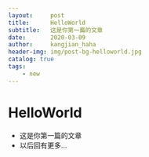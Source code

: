 ```yaml
---
layout:     post
title:      HelloWorld
subtitle:   这是你第一篇的文章
date:       2020-03-09
author:     kangjian_haha
header-img: img/post-bg-helloworld.jpg
catalog: true
tags:
    - new
---
```


# HelloWorld

* 这是你第一篇的文章
* 以后回有更多...

